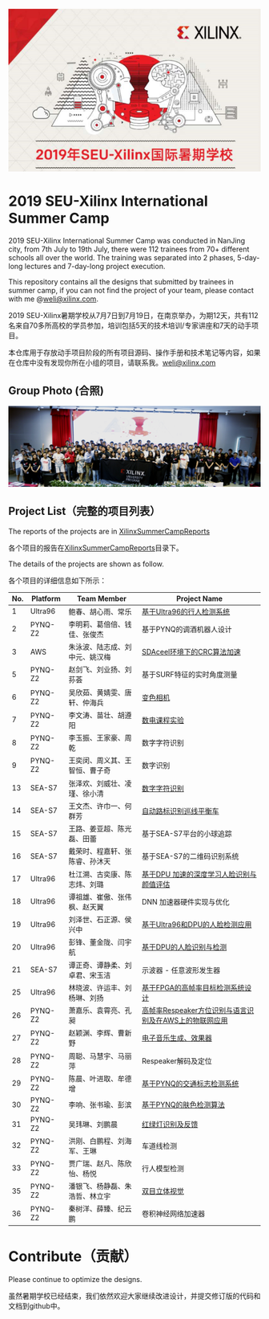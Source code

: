 <p align="center">
<img src ="./images/SummerCamp.png">
</p>
<p align = "center">

# 2019 SEU-Xilinx International Summer Camp

2019 SEU-Xilinx International Summer Camp was conducted in NanJing city, from 7th July to 19th July, there were 112 trainees from 70+ different schools all over the world. The training was separated into 2 phases, 5-day-long lectures and  7-day-long project execution. 

This repository contains all the designs that submitted by trainees in summer camp, if you can not find the project of your team, please contact with me @weli@xilinx.com. 

2019 SEU-Xilinx暑期学校从7月7日到7月19日，在南京举办，为期12天，共有112名来自70多所高校的学员参加，培训包括5天的技术培训/专家讲座和7天的动手项目。

本仓库用于存放动手项目阶段的所有项目源码、操作手册和技术笔记等内容，如果在仓库中没有发现你所在小组的项目，请联系我。weli@xilinx.com

## Group Photo (合照)
<p align="center">
<img src ="./images/groupPhoto.jpg">
</p>
<p align = "center">

## Project List（完整的项目列表）

The reports of the projects are in [XilinxSummerCampReports ](./xilinxSummerCampReports)

各个项目的报告在[XilinxSummerCampReports](./xilinxSummerCampReports)目录下。

The details of the projects are shown as follow.

各个项目的详细信息如下所示：

No. | Platform | Team Member | Project Name 
-|-|-|-
1|Ultra96|鲍春、胡心雨、常乐|[基于Ultra96的行人检测系统](https://github.com/EdwardBao1006/SSD_detection_by_DPU_on_Ultra_96.git)
2|PYNQ-Z2|李明莉、葛倍倍、钱佳、张俊杰|基于PYNQ的调酒机器人设计
3|AWS|朱泳波、陆志成、刘中元、姚汉梅|[SDAceel环境下的CRC算法加速](https://github.com/jojo-oop/SDAccel)
5|PYNQ-Z2|赵剑飞、刘业扬、刘荪荟|基于SURF特征的实时角度测量
6|PYNQ-Z2|吴欣茹、黄婧雯、唐轩、仲海兵| [变色相机](https://github.com/wuxinruru/HLS_xfopencv.git)
7|PYNQ-Z2|李文涛、苗壮、胡遵阳|[数电课程实验](https://github.com/CCP101/Digital_circuit_experiment)
8|PYNQ-Z2|李玉振、王家豪、周乾|数字字符识别
9|PYNQ-Z2|王奕闵、周义其、王智恒、曹子奇|数字识别
13|SEA-S7|张泽欢、刘威壮、凌瑾、徐小清|[数字字符识别](https://github.com/liuweistrong/Digital-Recognition)
14|SEA-S7|王文杰、许巾一、何群芳|[自动路标识别巡线平衡车](https://github.com/BeautifulEnding/Tracing-road-sign-recognition-trolley)
15|SEA-S7|王路、姜亚超、陈光磊、田蕾|基于SEA-S7平台的小球追踪
16|SEA-S7|戴荣时、程嘉轩、张陈睿、孙沐天|基于SEA-S7的二维码识别系统
17|Ultra96|杜江溯、古奕康、陈志炜、刘璐|[基于DPU 加速的深度学习人脸识别与颜值评估](https://github.com/dujiangsu/FaceScore-Accelerated-by-Xilinx-DPU.git)
18|Ultra96|谭祖雄、崔傲、张伟枫、赵天翼|DNN 加速器硬件实现与优化
19|Ultra96|刘泽世、石正源、侯兴中|[基于Ultra96和DPU的人脸检测应用](https://github.com/Ace-Pegasus/DPU)
20|Ultra96|彭锋、董金陇、闫宇航|[基于DPU的人脸识别与检测](https://github.com/FengPenggo/Create-caffe.model-on-caffe-)
21|SEA-S7|谭正奇、谭静柔、刘卓君、宋玉洁|示波器 - 任意波形发生器
25|Ultra96|林晓波、许运丰、刘杨琳、刘扬|[基于FPGA的高帧率目标检测系统设计](https://github.com/xilinxfairchild/FPGABasedHighPerformanceTargetChecking.git)
26|PYNQ-Z2|萧嘉乐、袁霄亮、孔昶|[高帧率Respeaker方位识别与语言识别及在AWS上的物联网应用](https://github.com/CarlosShiu/Pynq-Respeaker-DOA-Vivado.git)
27|PYNQ-Z2|赵颖渊、李辉、曹新野|[电子音乐生成、效果器](https://github.com/LexPG12138/Xilinx_MUSIC.git)
28|PYNQ-Z2|周聪、马慧宇、马丽萍|Respeaker解码及定位
29|PYNQ-Z2|陈晨、叶进取、牟德增|[基于PYNQ的交通标志检测系统](https://github.com/51184501129/Traffic-Light-Detection.git)
30|PYNQ-Z2|李响、张书瑜、彭滨|[基于PYNQ的肤色检测算法](https://github.com/pb8948/skin_dection)
31|PYNQ-Z2|吴玮琳、刘鹏晨|[红绿灯识别及反馈](https://github.com/51184501129/Traffic-Light-Detection.git)
32|PYNQ-Z2|洪刚、白鹏程、刘海军、王琳|车道线检测
33|PYNQ-Z2|贾广瑞、赵凡、陈欣怡、杨悦|行人模型检测
35|PYNQ-Z2|潘银飞、杨静磊、朱浩哲、林立宇|[双目立体视觉](https://github.com/zhutmost/stereo-vision-fpga.git)
36|PYNQ-Z2|秦树洋、薛臻、纪云鹏|卷积神经网络加速器




# Contribute（贡献）

Please continue to optimize the designs.

虽然暑期学校已经结束，我们依然欢迎大家继续改进设计，并提交修订版的代码和文档到github中。

